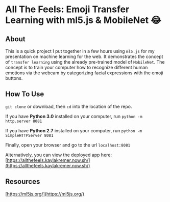 # All The Feels: Emoji Transfer Learning with ml5.js & MobileNet 😂

## About
This is a quick project I put together in a few hours using `ml5.js` for my presentation on machine learning for the web. It demonstrates the concept of `transfer learning` using the already pre-trained model of `MobileNet`. The concept is to train your computer how to recognize different human emotions via the webcam by categorizing facial expressions with the emoji buttons.

## How To Use
`git clone` or download, then `cd` into the location of the repo.

If you have **Python 3.0** installed on your computer, run `python -m http.server 8081`

If you have **Python 2.7** installed on your computer, run `python -m SimpleHTTPServer 8081`

Finally, open your browser and go to the url `localhost:8081`

Alternatively, you can view the deployed app here: [https://allthefeels.kaylakremer.now.sh/](https://allthefeels.kaylakremer.now.sh/)

## Resources
[https://ml5js.org/](https://ml5js.org/)



